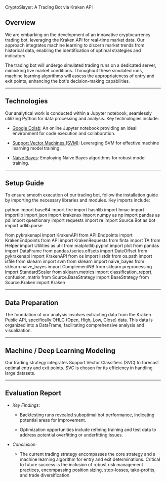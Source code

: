 CryptoSlayer: A Trading Bot via Kraken API

## Overview

We are embarking on the development of an innovative cryptocurrency trading bot, leveraging the Kraken API for real-time market data. Our approach integrates machine learning to discern market trends from historical data, enabling the identification of optimal strategies and indicators.

The trading bot will undergo simulated trading runs on a dedicated server, mimicking live market conditions. Throughout these simulated runs, machine learning algorithms will assess the appropriateness of entry and exit points, enhancing the bot's decision-making capabilities.

---

## Technologies

Our analytical work is conducted within a Jupyter notebook, seamlessly utilizing Python for data processing and analysis. Key technologies include:

* [Google Colab](https://colab.research.google.com/): An online Jupyter notebook providing an ideal environment for code execution and collaboration.

* [Support Vector Machines (SVM)](https://scikit-learn.org/stable/modules/svm.html): Leveraging SVM for effective machine learning model training.

* [Naive Bayes](https://scikit-learn.org/stable/modules/naive_bayes.html): Employing Naive Bayes algorithms for robust model training.

---

## Setup Guide

To ensure smooth execution of our trading bot, follow the installation guide by importing the necessary libraries and modules. Key imports include:

python
import base64
import fire
import hashlib
import hmac
import importlib
import json
import krakenex
import numpy as np
import pandas as pd
import questionary
import requests
import re
import Source.Bot as bot
import urllib.parse

from pykrakenapi import KrakenAPI
from API.Endpoints import KrakenEndpoints
from API import KrakenRequests
from finta import TA
from Helper import Utilities as util
from matplotlib.pyplot import plot
from pandas import DataFrame
from pandas.tseries.offsets import DateOffset
from pykrakenapi import KrakenAPI
from os import listdir
from os.path import isfile
from sklearn import svm
from sklearn import naive_bayes
from sklearn.naive_bayes import ComplementNB
from sklearn.preprocessing import StandardScaler
from sklearn.metrics import classification_report, confusion_matrix
from Source.BaseStrategy import BaseStrategy
from Source.Kraken import Kraken


---

## Data Preparation

The foundation of our analysis involves extracting data from the Kraken Public API, specifically OHLC (Open, High, Low, Close) data. This data is organized into a DataFrame, facilitating comprehensive analysis and visualization.

---

## Machine / Deep Learning Modeling

Our trading strategy integrates Support Vector Classifiers (SVC) to forecast optimal entry and exit points. SVC is chosen for its efficiency in handling large datasets.

---

## Evaluation Report

* *Key Findings:*
  * Backtesting runs revealed suboptimal bot performance, indicating potential areas for improvement.

  * Optimization opportunities include refining training and test data to address potential overfitting or underfitting issues.

* *Conclusion:*
  * The current trading strategy encompasses the core strategy and a machine learning algorithm for entry and exit determinations. Critical to future success is the inclusion of robust risk management practices, encompassing position sizing, stop-losses, take-profits, and trade diversification.
